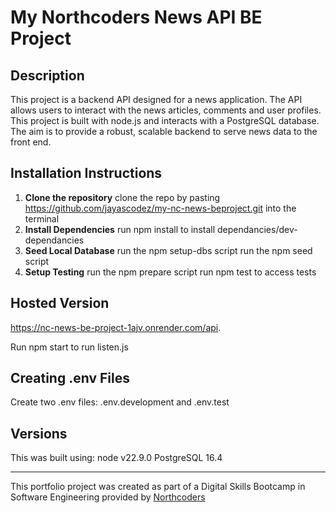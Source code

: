 # My Northcoders News API BE Project 

## Description
This project is a backend API designed for a news application. The API allows users to interact with the news articles, comments and user profiles. This project is built with node.js and interacts with a PostgreSQL database. The aim is to provide a robust, scalable backend to serve news data to the front end.

## Installation Instructions
1. **Clone the repository**
    clone the repo by pasting https://github.com/jayascodez/my-nc-news-beproject.git into the terminal
2. **Install Dependencies**
    run npm install to install dependancies/dev-dependancies
3. **Seed Local Database**
    run the npm setup-dbs script
    run the npm seed script 
4. **Setup Testing**
    run the npm prepare script
    run npm test to access tests

## Hosted Version
https://nc-news-be-project-1ajv.onrender.com/api.

Run npm start to run listen.js


## Creating .env Files
Create two .env files: .env.development and .env.test

## Versions
This was built using:
node v22.9.0
PostgreSQL 16.4

---------------------------

This portfolio project was created as part of a Digital Skills Bootcamp in Software Engineering provided by [Northcoders](https://northcoders.com/)
